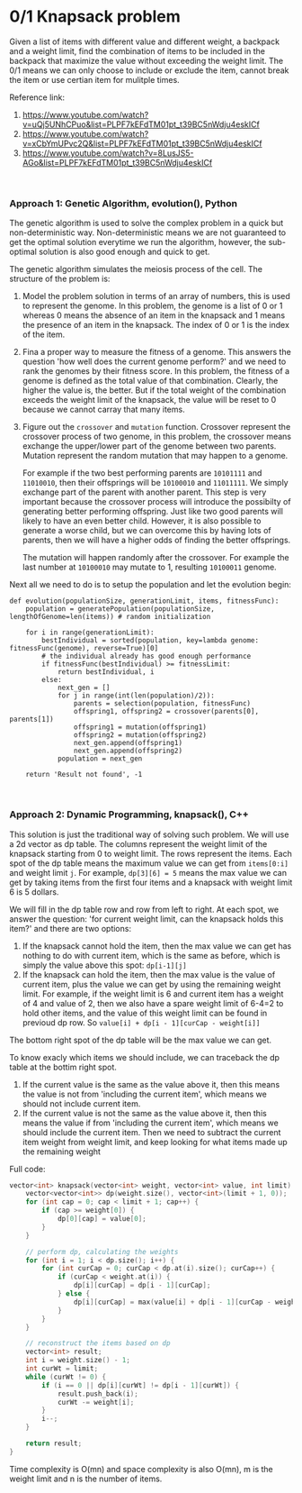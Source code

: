 # 0/1 Knapsack problem
Given a list of items with different value and different weight, a backpack and a weight limit, find the combination of items to be included in the backpack that maximize the value without exceeding the weight limit. The 0/1 means we can only choose to include or exclude the item, cannot break the item or use certian item for mulitple times.

Reference link: 
1. https://www.youtube.com/watch?v=uQj5UNhCPuo&list=PLPF7kEFdTM01pt_t39BC5nWdju4eskICf
2. https://www.youtube.com/watch?v=xCbYmUPvc2Q&list=PLPF7kEFdTM01pt_t39BC5nWdju4eskICf
3. https://www.youtube.com/watch?v=8LusJS5-AGo&list=PLPF7kEFdTM01pt_t39BC5nWdju4eskICf

<br/>

### Approach 1: Genetic Algorithm, evolution(), Python
The genetic algorithm is used to solve the complex problem in a quick but non-deterministic way. Non-deterministic means we are not guaranteed to get the optimal solution everytime we run the algorithm, however, the sub-optimal solution is also good enough and quick to get. 

The genetic algorithm simulates the meiosis process of the cell. The structure of the problem is:
1. Model the problem solution in terms of an array of numbers, this is used to represent the genome. In this problem, the genome is a list of 0 or 1 whereas 0 means the absence of an item in the knapsack and 1 means the presence of an item in the knapsack. The index of 0 or 1 is the index of the item.
2. Fina a proper way to measure the fitness of a genome. This answers the question 'how well does the current genome perform?' and we need to rank the genomes by their fitness score. In this problem, the fitness of a genome is defined as the total value of that combination. Clearly, the higher the value is, the better. But if the total weight of the combination exceeds the weight limit of the knapsack, the value will be reset to 0 because we cannot carray that many items.
3. Figure out the `crossover` and `mutation` function. Crossover represent the crossover process of two genome, in this problem, the crossover means exchange the upper/lower part of the genome between two parents. Mutation represent the random mutation that may happen to a genome. 

    For example if the two best performing parents are `10101111` and `11010010`, then their offsprings will be `10100010` and `11011111`. We simply exchange part of the parent with another parent. This step is very important because the crossover process will introduce the possibilty of generating better performing offspring. Just like two good parents will likely to have an even better child. However, it is also possible to generate a worse child, but we can overcome this by having lots of parents, then we will have a higher odds of finding the better offsprings.

    The mutation will happen randomly after the crossover. For example the last number at `10100010` may mutate to 1, resulting `10100011` genome.

Next all we need to do is to setup the population and let the evolution begin:
```python3
def evolution(populationSize, generationLimit, items, fitnessFunc):
    population = generatePopulation(populationSize, lengthOfGenome=len(items)) # random initialization

    for i in range(generationLimit):
        bestIndividual = sorted(population, key=lambda genome: fitnessFunc(genome), reverse=True)[0]
        # the individual already has good enough performance
        if fitnessFunc(bestIndividual) >= fitnessLimit:
            return bestIndividual, i
        else:
            next_gen = []
            for j in range(int(len(population)/2)):
                parents = selection(population, fitnessFunc)
                offspring1, offspring2 = crossover(parents[0], parents[1])
                offspring1 = mutation(offspring1)
                offspring2 = mutation(offspring2)
                next_gen.append(offspring1)
                next_gen.append(offspring2)
            population = next_gen

    return 'Result not found', -1
```

<br/>

### Approach 2: Dynamic Programming, knapsack(), C++
This solution is just the traditional way of solving such problem. We will use a 2d vector as dp table. The columns represent the weight limit of the knapsack starting from 0 to weight limit. The rows represent the items. Each spot of the dp table means the maximum value we can get from `items[0:i]` and weight limit `j`. For example, `dp[3][6] = 5` means the max value we can get by taking items from the first four items and a knapsack with weight limit 6 is 5 dollars.

We will fill in the dp table row and row from left to right. At each spot, we answer the question: 'for current weight limit, can the knapsack holds this item?' and there are two options:
1. If the knapsack cannot hold the item, then the max value we can get has nothing to do with current item, which is the same as before, which is simply the value above this spot: `dp[i-1][j]`
2. If the knapsack can hold the item, then the max value is the value of current item, plus the value we can get by using the remaining weight limit. For example, if the weight limit is 6 and current item has a weight of 4 and value of 2, then we also have a spare weight limit of 6-4=2 to hold other items, and the value of this weight limit can be found in previoud dp row. So `value[i] + dp[i - 1][curCap - weight[i]]`

The bottom right spot of the dp table will be the max value we can get.

To know exacly which items we should include, we can traceback the dp table at the bottim right spot.
1. If the current value is the same as the value above it, then this means the value is not from 'including the current item', which means we should not include current item.
2. If the current value is not the same as the value above it, then this means the value if from 'including the current item', which means we should include the current item. Then we need to subtract the current item weight from weight limit, and keep looking for what items made up the remaining weight

Full code:
```cpp
vector<int> knapsack(vector<int> weight, vector<int> value, int limit) {
    vector<vector<int>> dp(weight.size(), vector<int>(limit + 1, 0));
    for (int cap = 0; cap < limit + 1; cap++) {
        if (cap >= weight[0]) {
            dp[0][cap] = value[0];
        }
    }

    // perform dp, calculating the weights
    for (int i = 1; i < dp.size(); i++) {
        for (int curCap = 0; curCap < dp.at(i).size(); curCap++) {
            if (curCap < weight.at(i)) {
                dp[i][curCap] = dp[i - 1][curCap];
            } else {
                dp[i][curCap] = max(value[i] + dp[i - 1][curCap - weight[i]], dp[i - 1][curCap]);
            }
        }
    }

    // reconstruct the items based on dp
    vector<int> result;
    int i = weight.size() - 1;
    int curWt = limit;
    while (curWt != 0) {
        if (i == 0 || dp[i][curWt] != dp[i - 1][curWt]) {
            result.push_back(i);
            curWt -= weight[i];
        }
        i--;
    }

    return result;
}
```

Time complexity is O(mn) and space complexity is also O(mn), m is the weight limit and n is the number of items.
